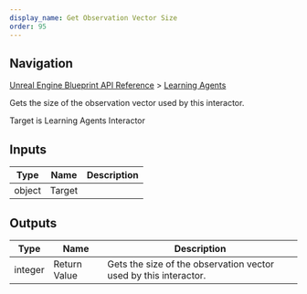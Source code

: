 ```yaml
---
display_name: Get Observation Vector Size
order: 95
---
```

## Navigation

[Unreal Engine Blueprint API Reference](https://dev.epicgames.com/documentation/en-us/unreal-engine/BlueprintAPI) > [Learning Agents](https://dev.epicgames.com/documentation/en-us/unreal-engine/BlueprintAPI/LearningAgents)

Gets the size of the observation vector used by this interactor.

Target is Learning Agents Interactor

## Inputs

| Type | Name | Description |
| --- | --- | --- |
| object | Target |  |

## Outputs

| Type | Name | Description |
| --- | --- | --- |
| integer | Return Value | Gets the size of the observation vector used by this interactor. |

